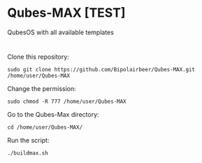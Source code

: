 # Qubes-MAX [TEST]
QubesOS with all available templates
#

Clone this repository:

	sudo git clone https://github.com/Bipolairbeer/Qubes-MAX.git /home/user/Qubes-MAX


Change the permission:

	sudo chmod -R 777 /home/user/Qubes-MAX


Go to the Qubes-Max directory:

	cd /home/user/Qubes-MAX/


Run the script:

	./buildmax.sh
